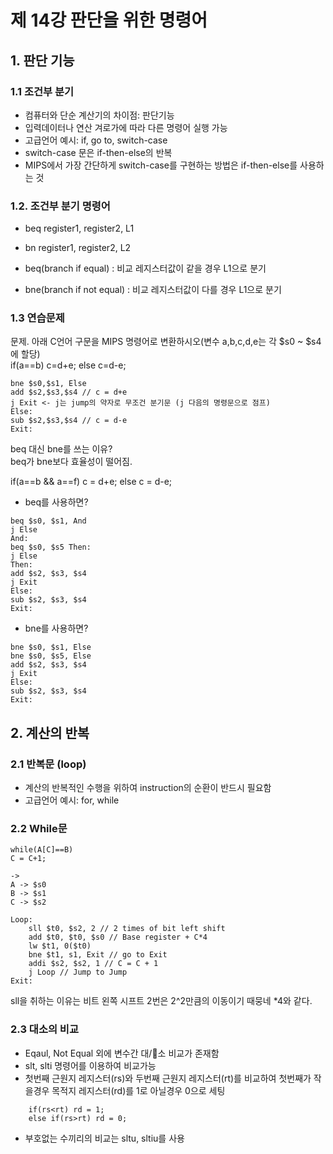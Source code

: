 # 제 14강 판단을 위한 명령어 
## 1. 판단 기능 
### 1.1 조건부 분기 
- 컴퓨터와 단순 계산기의 차이점: 판단기능 
- 입력데이터나 연산 겨로가에 따라 다른 명령어 실행 가능 
- 고급언어 예시: if, go to, switch-case 
- switch-case 문은 if-then-else의 반복 
- MIPS에서 가장 간단하게 switch-case를 구현하는 방법은 if-then-else를 사용하는 것 

### 1.2. 조건부 분기 명령어 
- beq register1, register2, L1 
- bn register1, register2, L2

- beq(branch if equal) : 비교 레지스터값이 같을 경우 L1으로 분기 
- bne(branch if not equal) : 비교 레지스터값이 다를 경우 L1으로 분기 

### 1.3 연습문제 
문제. 아래 C언어 구문을 MIPS 명령어로 변환하시오(변수 a,b,c,d,e는 각 $s0 ~ $s4에 할당) <br>
if(a==b) c=d+e; else c=d-e;
```
bne $s0,$s1, Else 
add $s2,$s3,$s4 // c = d+e 
j Exit <- j는 jump의 약자로 무조건 분기문 (j 다음의 명령문으로 점프) 
Else: 
sub $s2,$s3,$s4 // c = d-e 
Exit:
```

beq 대신 bne를 쓰는 이유? <br>
beq가 bne보다 효율성이 떨어짐.

if(a==b && a==f) c = d+e; else c = d-e;

- beq를 사용하면? 
```
beq $s0, $s1, And 
j Else 
And: 
beq $s0, $s5 Then: 
j Else 
Then: 
add $s2, $s3, $s4 
j Exit 
Else: 
sub $s2, $s3, $s4 
Exit: 
```

- bne를 사용하면? 
```
bne $s0, $s1, Else 
bne $s0, $s5, Else 
add $s2, $s3, $s4 
j Exit 
Else: 
sub $s2, $s3, $s4 
Exit:
```

## 2. 계산의 반복 
### 2.1 반복문 (loop)
- 계산의 반복적인 수행을 위하여 instruction의 순환이 반드시 필요함 
- 고급언어 예시: for, while 

### 2.2 While문 
```
while(A[C]==B)
C = C+1;

->
A -> $s0
B -> $s1 
C -> $s2
```

```
Loop: 
    sll $t0, $s2, 2 // 2 times of bit left shift
    add $t0, $t0, $s0 // Base register + C*4 
    lw $t1, 0($t0)
    bne $t1, s1, Exit // go to Exit 
    addi $s2, $s2, 1 // C = C + 1
    j Loop // Jump to Jump
Exit:
``` 

sll을 취하는 이유는 비트 왼쪽 시프트 2번은 2^2만큼의 이동이기 때뭉네 *4와 같다.    

### 2.3 대소의 비교 
- Eqaul, Not Equal 외에 변수간 대/소 비교가 존재함 
- slt, slti 명령어를 이용하여 비교가능 
- 첫번째 근원지 레지스터(rs)와 두번째 근원지 레지스터(rt)를 비교하여 첫번째가 작을경우 목적지 레지스터(rd)를 1로 아닐경우 0으로 세팅 
```
    if(rs<rt) rd = 1;
    else if(rs>rt) rd = 0;
```
- 부호없는 수끼리의 비교는 sltu, sltiu를 사용 
